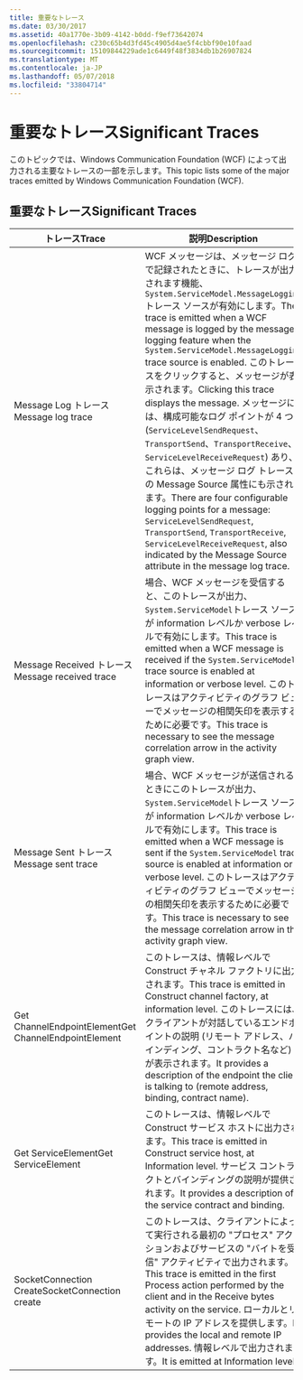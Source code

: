 ```yaml
---
title: 重要なトレース
ms.date: 03/30/2017
ms.assetid: 40a1770e-3b09-4142-b0dd-f9ef73642074
ms.openlocfilehash: c230c65b4d3fd45c4905d4ae5f4cbbf90e10faad
ms.sourcegitcommit: 15109844229ade1c6449f48f3834db1b26907824
ms.translationtype: MT
ms.contentlocale: ja-JP
ms.lasthandoff: 05/07/2018
ms.locfileid: "33804714"
---
```

# <a name="significant-traces"></a><span data-ttu-id="2a9e7-102">重要なトレース</span><span class="sxs-lookup"><span data-stu-id="2a9e7-102">Significant Traces</span></span>
<span data-ttu-id="2a9e7-103">このトピックでは、Windows Communication Foundation (WCF) によって出力される主要なトレースの一部を示します。</span><span class="sxs-lookup"><span data-stu-id="2a9e7-103">This topic lists some of the major traces emitted by Windows Communication Foundation (WCF).</span></span>  
  
## <a name="significant-traces"></a><span data-ttu-id="2a9e7-104">重要なトレース</span><span class="sxs-lookup"><span data-stu-id="2a9e7-104">Significant Traces</span></span>  
  
|<span data-ttu-id="2a9e7-105">トレース</span><span class="sxs-lookup"><span data-stu-id="2a9e7-105">Trace</span></span>|<span data-ttu-id="2a9e7-106">説明</span><span class="sxs-lookup"><span data-stu-id="2a9e7-106">Description</span></span>|  
|-----------|-----------------|  
|<span data-ttu-id="2a9e7-107">Message Log トレース</span><span class="sxs-lookup"><span data-stu-id="2a9e7-107">Message log trace</span></span>|<span data-ttu-id="2a9e7-108">WCF メッセージは、メッセージ ログで記録されたときに、トレースが出力されます機能、`System.ServiceModel.MessageLogging`トレース ソースが有効にします。</span><span class="sxs-lookup"><span data-stu-id="2a9e7-108">The trace is emitted when a WCF message is logged by the message logging feature when the `System.ServiceModel.MessageLogging` trace source is enabled.</span></span> <span data-ttu-id="2a9e7-109">このトレースをクリックすると、メッセージが表示されます。</span><span class="sxs-lookup"><span data-stu-id="2a9e7-109">Clicking this trace displays the message.</span></span> <span data-ttu-id="2a9e7-110">メッセージには、構成可能なログ ポイントが 4 つ (`ServiceLevelSendRequest`、`TransportSend`、`TransportReceive`、`ServiceLevelReceiveRequest`) あり、これらは、メッセージ ログ トレースの Message Source 属性にも示されます。</span><span class="sxs-lookup"><span data-stu-id="2a9e7-110">There are four configurable logging points for a message: `ServiceLevelSendRequest`, `TransportSend`, `TransportReceive`, `ServiceLevelReceiveRequest`, also indicated by the Message Source attribute in the message log trace.</span></span>|  
|<span data-ttu-id="2a9e7-111">Message Received トレース</span><span class="sxs-lookup"><span data-stu-id="2a9e7-111">Message received trace</span></span>|<span data-ttu-id="2a9e7-112">場合、WCF メッセージを受信すると、このトレースが出力、`System.ServiceModel`トレース ソースが information レベルか verbose レベルで有効にします。</span><span class="sxs-lookup"><span data-stu-id="2a9e7-112">This trace is emitted when a WCF message is received if the `System.ServiceModel` trace source is enabled at information or verbose level.</span></span> <span data-ttu-id="2a9e7-113">このトレースはアクティビティのグラフ ビューでメッセージの相関矢印を表示するために必要です。</span><span class="sxs-lookup"><span data-stu-id="2a9e7-113">This trace is necessary to see the message correlation arrow in the activity graph view.</span></span>|  
|<span data-ttu-id="2a9e7-114">Message Sent トレース</span><span class="sxs-lookup"><span data-stu-id="2a9e7-114">Message sent trace</span></span>|<span data-ttu-id="2a9e7-115">場合、WCF メッセージが送信されるときにこのトレースが出力、`System.ServiceModel`トレース ソースが information レベルか verbose レベルで有効にします。</span><span class="sxs-lookup"><span data-stu-id="2a9e7-115">This trace is emitted when a WCF message is sent if the `System.ServiceModel` trace source is enabled at information or verbose level.</span></span> <span data-ttu-id="2a9e7-116">このトレースはアクティビティのグラフ ビューでメッセージの相関矢印を表示するために必要です。</span><span class="sxs-lookup"><span data-stu-id="2a9e7-116">This trace is necessary to see the message correlation arrow in the activity graph view.</span></span>|  
|<span data-ttu-id="2a9e7-117">Get ChannelEndpointElement</span><span class="sxs-lookup"><span data-stu-id="2a9e7-117">Get ChannelEndpointElement</span></span>|<span data-ttu-id="2a9e7-118">このトレースは、情報レベルで Construct チャネル ファクトリに出力されます。</span><span class="sxs-lookup"><span data-stu-id="2a9e7-118">This trace is emitted in Construct channel factory, at information level.</span></span> <span data-ttu-id="2a9e7-119">このトレースには、クライアントが対話しているエンドポイントの説明 (リモート アドレス、バインディング、コントラクト名など) が表示されます。</span><span class="sxs-lookup"><span data-stu-id="2a9e7-119">It provides a description of the endpoint the client is talking to (remote address, binding, contract name).</span></span>|  
|<span data-ttu-id="2a9e7-120">Get ServiceElement</span><span class="sxs-lookup"><span data-stu-id="2a9e7-120">Get ServiceElement</span></span>|<span data-ttu-id="2a9e7-121">このトレースは、情報レベルで Construct サービス ホストに出力されます。</span><span class="sxs-lookup"><span data-stu-id="2a9e7-121">This trace is emitted in Construct service host, at Information level.</span></span> <span data-ttu-id="2a9e7-122">サービス コントラクトとバインディングの説明が提供されます。</span><span class="sxs-lookup"><span data-stu-id="2a9e7-122">It provides a description of the service contract and binding.</span></span>|  
|<span data-ttu-id="2a9e7-123">SocketConnection Create</span><span class="sxs-lookup"><span data-stu-id="2a9e7-123">SocketConnection create</span></span>|<span data-ttu-id="2a9e7-124">このトレースは、クライアントによって実行される最初の "プロセス" アクションおよびサービスの "バイトを受信" アクティビティで出力されます。</span><span class="sxs-lookup"><span data-stu-id="2a9e7-124">This trace is emitted in the first Process action performed by the client and in the Receive bytes activity on the service.</span></span> <span data-ttu-id="2a9e7-125">ローカルとリモートの IP アドレスを提供します。</span><span class="sxs-lookup"><span data-stu-id="2a9e7-125">It provides the local and remote IP addresses.</span></span> <span data-ttu-id="2a9e7-126">情報レベルで出力されます。</span><span class="sxs-lookup"><span data-stu-id="2a9e7-126">It is emitted at Information level.</span></span>|
